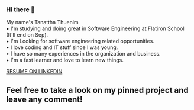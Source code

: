 ### Hi there 👋  

My name's Tanattha Thuenim</br>
• I'm studying and doing great in Software Engineering at Flatiron School (It'll end on Sep). </br>
• I'm Looking for software engineering related opportunities. </br>
• I love coding and IT stuff since I was young. </br>
• I have so many experiences in the organization and business. </br>
• I'm a fast learner and love to learn new things.</br>

[RESUME ON LINKEDIN](https://www.linkedin.com/in/tanattha-thuenim-5b67b31b3/)</br>

## Feel free to take a look on my pinned project and leave any comment!
